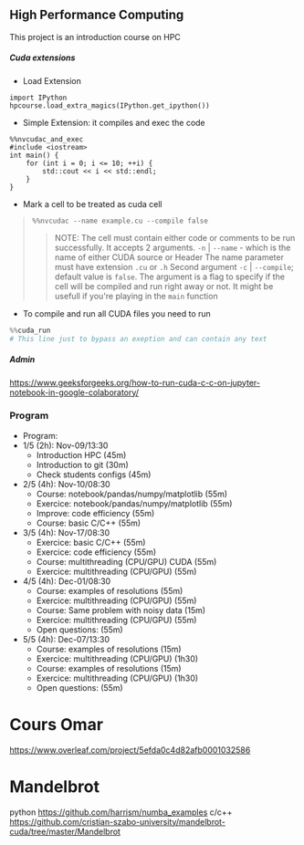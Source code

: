 ## High Performance Computing

This project is an introduction course on HPC


##### Cuda extensions

- Load Extension
```python:
import IPython
hpcourse.load_extra_magics(IPython.get_ipython())
```

- Simple Extension: it compiles and exec the code
```c:
%%nvcudac_and_exec
#include <iostream>
int main() {
    for (int i = 0; i <= 10; ++i) {
        std::cout << i << std::endl;
    }
}
```

- Mark a cell to be treated as cuda cell
> `%%nvcudac --name example.cu --compile false`
>> NOTE: The cell must contain either code or comments to be run successfully. 
>> It accepts 2 arguments. `-n` | `--name`  - which is the name of either CUDA source or Header
>> The name parameter must have extension `.cu` or `.h`
>> Second argument `-c` | `--compile`; default value is `false`. The argument is a flag to specify
>> if the cell will be compiled and run right away or not. It might be usefull if you're playing in
>> the `main` function

- To compile and run all CUDA files you need to run
```python
%%cuda_run
# This line just to bypass an exeption and can contain any text
```

##### Admin
https://www.geeksforgeeks.org/how-to-run-cuda-c-c-on-jupyter-notebook-in-google-colaboratory/

### Program

- Program:
 - 1/5 (2h): Nov-09/13:30
    - Introduction HPC (45m)
    - Introduction to git (30m)
    - Check students configs (45m)
 - 2/5 (4h): Nov-10/08:30
    - Course: notebook/pandas/numpy/matplotlib (55m)
    - Exercice: notebook/pandas/numpy/matplotlib (55m)
    - Improve: code efficiency (55m)
    - Course: basic C/C++  (55m)
 - 3/5 (4h): Nov-17/08:30
    - Exercice: basic C/C++ (55m)
    - Exercice: code efficiency (55m)
    - Course: multithreading (CPU/GPU) CUDA (55m)
    - Exercice: multithreading (CPU/GPU) (55m)
 - 4/5 (4h): Dec-01/08:30
    - Course: examples of resolutions (55m)
    - Exercice: multithreading (CPU/GPU) (55m)
    - Course: Same problem with noisy data (15m)
    - Exercice: multithreading (CPU/GPU) (55m)
    - Open questions: (55m)
 - 5/5 (4h): Dec-07/13:30
    - Course: examples of resolutions (15m)
    - Exercice: multithreading (CPU/GPU) (1h30)
    - Course: examples of resolutions (15m)
    - Exercice: multithreading (CPU/GPU) (1h30)
    - Open questions: (55m)

# Cours Omar
https://www.overleaf.com/project/5efda0c4d82afb0001032586


# Mandelbrot
python
https://github.com/harrism/numba_examples
c/c++
https://github.com/cristian-szabo-university/mandelbrot-cuda/tree/master/Mandelbrot

